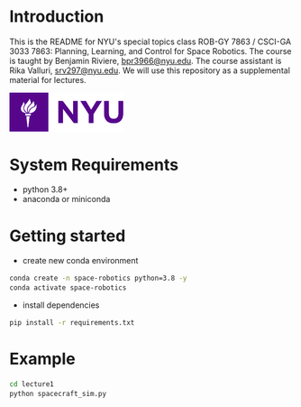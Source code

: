 
# Introduction 

This is the README for NYU's special topics class ROB-GY 7863 / CSCI-GA 3033 7863: Planning, Learning, and Control for Space Robotics. 
The course is taught by Benjamin Riviere, bpr3966@nyu.edu. 
The course assistant is Rika Valluri, srv297@nyu.edu. 
We will use this repository as a supplemental material for lectures. 

<img src="./images/nyu.png" alt="NYU" width="40%">

# System Requirements 
- python 3.8+
- anaconda or miniconda 

# Getting started 
- create new conda environment 
```bash
conda create -n space-robotics python=3.8 -y
conda activate space-robotics
```
- install dependencies 
```bash
pip install -r requirements.txt
```

# Example
```bash
cd lecture1
python spacecraft_sim.py
```